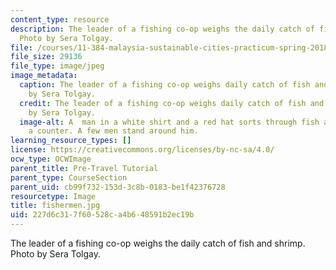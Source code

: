 ```yaml
---
content_type: resource
description: The leader of a fishing co-op weighs the daily catch of fish and shrimp.
  Photo by Sera Tolgay.
file: /courses/11-384-malaysia-sustainable-cities-practicum-spring-2018/227d6c317f60528ca4b648591b2ec19b_fishermen.jpg
file_size: 29136
file_type: image/jpeg
image_metadata:
  caption: The leader of a fishing co-op weighs daily catch of fish and shrimp. Photo
    by Sera Tolgay.
  credit: The leader of a fishing co-op weighs daily catch of fish and shrimp. Photo
    by Sera Tolgay.
  image-alt: A  man in a white shirt and a red hat sorts through fish and shrimp on
    a counter. A few men stand around him.
learning_resource_types: []
license: https://creativecommons.org/licenses/by-nc-sa/4.0/
ocw_type: OCWImage
parent_title: Pre-Travel Tutorial
parent_type: CourseSection
parent_uid: cb99f732-153d-3c8b-0183-be1f42376728
resourcetype: Image
title: fishermen.jpg
uid: 227d6c31-7f60-528c-a4b6-48591b2ec19b
---
```

The leader of a fishing co-op weighs the daily catch of fish and shrimp. Photo by Sera Tolgay.